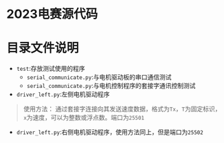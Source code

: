 # 2023电赛源代码

# 目录文件说明
+ `test`:存放测试使用的程序
  + `serial_communicate.py`:与电机驱动板的串口通信测试
  + `serial_communicate.py`:与电机控制程序的套接字通讯控制测试
+ `driver_left.py`:左侧电机驱动程序

> 使用方法：
> 通过套接字连接向其发送速度数据，格式为`Tx`，`T`为固定标识，`x`为速度，可以为整数或浮点数。端口为`25501`

+ `driver_left.py`:右侧电机驱动程序，使用方法同上，但是端口为`25502`
